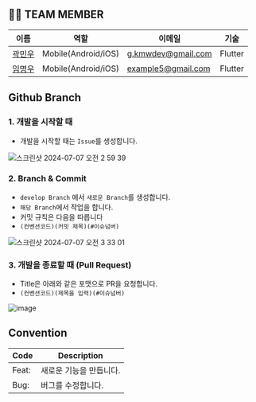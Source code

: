 ## 👋🏻 TEAM MEMBER
 |이름|역할|이메일|기술
 |----|---|---|---|
 |[곽민우](https://github.com/kmwdevelop)|Mobile(Android/iOS)|g.kmwdev@gmail.com|Flutter|
 |[임명우](https://github.com/Dansot4891)|Mobile(Android/iOS)|example5@gmail.com|Flutter|

## Github Branch


### 1. 개발을 시작할 때
- 개발을 시작할 때는 `Issue`를 생성합니다.

![스크린샷 2024-07-07 오전 2 59 39](https://github.com/Auction-shop-project/As_FE/assets/137240956/2cd78f3a-ec5d-47f4-95c6-b97fcf59f46c)

### 2. Branch & Commit
- `develop Branch` 에서 `새로운 Branch`를 생성합니다.
- `해당 Branch`에서 작업을 합니다.
- 커밋 규칙은 다음을 따릅니다
- `(컨벤션코드)(커밋 제목)(#이슈넘버)`
  
![스크린샷 2024-07-07 오전 3 33 01](https://github.com/Auction-shop-project/As_FE/assets/137240956/2e598b93-eb2a-4434-8bb2-4977933ef5ae)

  

### 3. 개발을 종료할 때 (Pull Request)

- Title은 아래와 같은 포맷으로 PR을 요청합니다.
- `(컨벤션코드)(제목을 입력)(#이슈넘버)`
  
![image](https://github.com/Auction-shop-project/As_FE/assets/137240956/4733648b-2ea5-4ad5-a01f-92f4845b0db3)


## Convention
| Code | Description |
| --- | --- |
| Feat: | 새로운 기능을 만듭니다. |
| Bug: | 버그를 수정합니다. |


